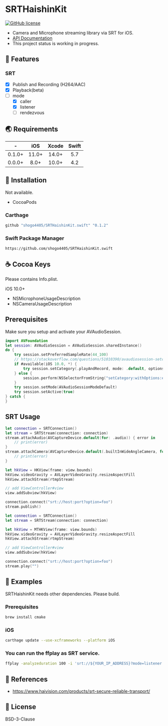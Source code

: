 # SRTHaishinKit
[![GitHub license](https://img.shields.io/badge/License-BSD%203--Clause-blue.svg)](https://raw.githubusercontent.com/shogo4405/SRTHaishinKit.swift/master/LICENSE.md)
* Camera and Microphone streaming library via SRT for iOS.
* [API Documentation](https://shogo4405.github.io/SRTHaishinKit.swift/)
* This project status is working in progress.

## 🎨 Features
### SRT
- [x] Publish and Recording (H264/AAC)
- [x] Playback(beta)
- [ ] mode
  - [x] caller
  - [x] listener
  - [ ] rendezvous

## 🌏 Requirements
|-|iOS|Xcode|Swift|
|:-:|:-:|:-:|:-:|
|0.1.0+|11.0+|14.0+|5.7|
|0.0.0+|8.0+|10.0+|4.2|

## 🔧 Installation
Not available.
- CocoaPods

### Carthage
```swift
github "shogo4405/SRTHaishinKit.swift" "0.1.2"
```
### Swift Package Manager
```
https://github.com/shogo4405/SRTHaishinKit.swift
```

## ☕ Cocoa Keys
Please contains Info.plist.

iOS 10.0+
* NSMicrophoneUsageDescription
* NSCameraUsageDescription

## Prerequisites
Make sure you setup and activate your AVAudioSession.
```swift
import AVFoundation
let session: AVAudioSession = AVAudioSession.sharedInstance()
do {
    try session.setPreferredSampleRate(44_100)
    // https://stackoverflow.com/questions/51010390/avaudiosession-setcategory-swift-4-2-ios-12-play-sound-on-silent
    if #available(iOS 10.0, *) {
        try session.setCategory(.playAndRecord, mode: .default, options: [.allowBluetooth])
    } else {
        session.perform(NSSelectorFromString("setCategory:withOptions:error:"), with: AVAudioSession.Category.playAndRecord, with:  [AVAudioSession.CategoryOptions.allowBluetooth])
    }
    try session.setMode(AVAudioSessionModeDefault)
    try session.setActive(true)
} catch {
}
```

## SRT Usage
```swift
let connection = SRTConnection()
let stream = SRTStream(connection: connection)
stream.attachAudio(AVCaptureDevice.default(for: .audio)) { error in
    // print(error)
}
stream.attachCamera(AVCaptureDevice.default(.builtInWideAngleCamera, for: .video, position: .back)) { error in
    // print(error)
}

let hkView = HKView(frame: view.bounds)
hkView.videoGravity = AVLayerVideoGravity.resizeAspectFill
hkView.attachStream(rtmpStream)

// add ViewController#view
view.addSubview(hkView)

connection.connect("srt://host:port?option=foo")
stream.publish()
```

```swift
let connection = SRTConnection()
let stream = SRTStream(connection: connection)

let hkView = MTHKView(frame: view.bounds)
hkView.videoGravity = AVLayerVideoGravity.resizeAspectFill
hkView.attachStream(rtmpStream)

// add ViewController#view
view.addSubview(hkView)

connection.connect("srt://host:port?option=foo")
stream.play("")
```

## 🐾 Examples
SRTHaishinKit needs other dependencies. Please build.

### Prerequisites
```sh
brew install cmake
```

### iOS
```sh
carthage update --use-xcframeworks --platform iOS
```

### You can run the ffplay as SRT service.
```sh
ffplay -analyzeduration 100 -i 'srt://${YOUR_IP_ADDRESS}?mode=listener'
```

## 📖 References
* https://www.haivision.com/products/srt-secure-reliable-transport/

## 📜 License
BSD-3-Clause
